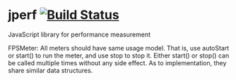 jperf [![Build Status](https://secure.travis-ci.org/gyagp/jperf.png?branch=master)](http://travis-ci.org/gyagp/jperf)
=====

JavaScript library for performance measurement

FPSMeter: All meters should have same usage model. That is, use autoStart or start() to run the meter, and use stop to stop it. Either start() or stop() can be called multiple times without any side effect. As to implementation, they share similar data structures.
